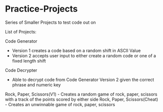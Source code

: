 # Practice-Projects
Series of Smaller Projects to test code out on

List of Projects:

Code Generator 
- Version 1 creates a code based on a random shift in ASCII Value
- Version 2 accepts user input to either create a random code or one of a fixed length shift

Code Decrypter
- Able to decrypt code from Code Generator Version 2 given the correct phrase and numeric key

Rock, Paper, Scissors(V1) - Creates a random game of rock, paper, scissors with a track of the points scored by either side
Rock, Paper, Scissors(Cheat) - Creates an unwinnable game of rock, paper, scissors
